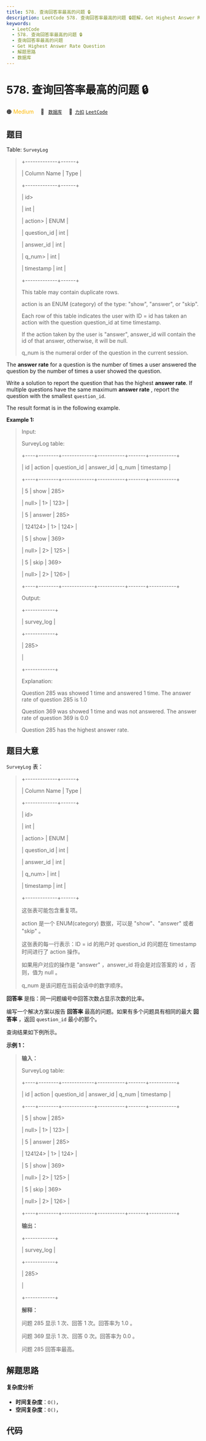 ```yaml
---
title: 578. 查询回答率最高的问题 🔒
description: LeetCode 578. 查询回答率最高的问题 🔒题解，Get Highest Answer Rate Question，包含解题思路、复杂度分析以及完整的 JavaScript 代码实现。
keywords:
  - LeetCode
  - 578. 查询回答率最高的问题 🔒
  - 查询回答率最高的问题
  - Get Highest Answer Rate Question
  - 解题思路
  - 数据库
---
```


# 578. 查询回答率最高的问题 🔒

🟠 <font color=#ffb800>Medium</font>&emsp; 🔖&ensp; [`数据库`](/tag/database.md)&emsp; 🔗&ensp;[`力扣`](https://leetcode.cn/problems/get-highest-answer-rate-question) [`LeetCode`](https://leetcode.com/problems/get-highest-answer-rate-question)

## 题目

Table: `SurveyLog`

> 
> 
> 
> 
> 
> +-------------+------+
> 
> | Column Name | Type |
> 
> +-------------+------+
> 
> | id> 
> > 
>   | int  |
> 
> | action> 
>   | ENUM |
> 
> | question_id | int  |
> 
> | answer_id   | int  |
> 
> | q_num> 
>    | int  |
> 
> | timestamp   | int  |
> 
> +-------------+------+
> 
> This table may contain duplicate rows.
> 
> action is an ENUM (category) of the type: "show", "answer", or "skip".
> 
> Each row of this table indicates the user with ID = id has taken an action with the question question_id at time timestamp.
> 
> If the action taken by the user is "answer", answer_id will contain the id of that answer, otherwise, it will be null.
> 
> q_num is the numeral order of the question in the current session.
> 
> 



The **answer rate** for a question is the number of times a user answered the
question by the number of times a user showed the question.

Write a solution to report the question that has the highest **answer rate**.
If multiple questions have the same maximum **answer rate** , report the
question with the smallest `question_id`.

The result format is in the following example.



**Example 1:**

> Input: 
> 
> SurveyLog table:
> 
> +----+--------+-------------+-----------+-------+-----------+
> 
> | id | action | question_id | answer_id | q_num | timestamp |
> 
> +----+--------+-------------+-----------+-------+-----------+
> 
> | 5  | show   | 285> 
> > 
>  | null> 
>   | 1> 
>  | 123> 
>    |
> 
> | 5  | answer | 285> 
> > 
>  | 124124> 
> | 1> 
>  | 124> 
>    |
> 
> | 5  | show   | 369> 
> > 
>  | null> 
>   | 2> 
>  | 125> 
>    |
> 
> | 5  | skip   | 369> 
> > 
>  | null> 
>   | 2> 
>  | 126> 
>    |
> 
> +----+--------+-------------+-----------+-------+-----------+
> 
> Output: 
> 
> +------------+
> 
> | survey_log |
> 
> +------------+
> 
> | 285> 
> > 
> |
> 
> +------------+
> 
> Explanation: 
> 
> Question 285 was showed 1 time and answered 1 time. The answer rate of question 285 is 1.0
> 
> Question 369 was showed 1 time and was not answered. The answer rate of question 369 is 0.0
> 
> Question 285 has the highest answer rate.


## 题目大意

`SurveyLog` 表：

> 
> 
> 
> 
> 
> +-------------+------+
> 
> | Column Name | Type |
> 
> +-------------+------+
> 
> | id> 
> > 
>   | int  |
> 
> | action> 
>   | ENUM |
> 
> | question_id | int  |
> 
> | answer_id   | int  |
> 
> | q_num> 
>    | int  |
> 
> | timestamp   | int  |
> 
> +-------------+------+
> 
> 这张表可能包含重复项。
> 
> action 是一个 ENUM(category) 数据，可以是 "show"、"answer" 或者 "skip" 。
> 
> 这张表的每一行表示：ID = id 的用户对 question_id 的问题在 timestamp 时间进行了 action 操作。
> 
> 如果用户对应的操作是 "answer" ，answer_id 将会是对应答案的 id ，否则，值为 null 。
> 
> q_num 是该问题在当前会话中的数字顺序。
> 
> 



**回答率** 是指：同一问题编号中回答次数占显示次数的比率。

编写一个解决方案以报告 **回答率** 最高的问题。如果有多个问题具有相同的最大 **回答率** ，返回 `question_id` 最小的那个。

查询结果如下例所示。



**示例 1：**

> 
> 
> 
> 
> 
> **输入：**
> 
> SurveyLog table:
> 
> +----+--------+-------------+-----------+-------+-----------+
> 
> | id | action | question_id | answer_id | q_num | timestamp |
> 
> +----+--------+-------------+-----------+-------+-----------+
> 
> | 5  | show   | 285> 
> > 
>  | null> 
>   | 1> 
>  | 123> 
>    |
> 
> | 5  | answer | 285> 
> > 
>  | 124124> 
> | 1> 
>  | 124> 
>    |
> 
> | 5  | show   | 369> 
> > 
>  | null> 
>   | 2> 
>  | 125> 
>    |
> 
> | 5  | skip   | 369> 
> > 
>  | null> 
>   | 2> 
>  | 126> 
>    |
> 
> +----+--------+-------------+-----------+-------+-----------+
> 
> **输出：**
> 
> +------------+
> 
> | survey_log |
> 
> +------------+
> 
> | 285> 
> > 
> |
> 
> +------------+
> 
> **解释：**
> 
> 问题 285 显示 1 次、回答 1 次。回答率为 1.0 。
> 
> 问题 369 显示 1 次、回答 0 次。回答率为 0.0 。
> 
> 问题 285 回答率最高。


## 解题思路

#### 复杂度分析

- **时间复杂度**：`O()`，
- **空间复杂度**：`O()`，

## 代码

```javascript

```